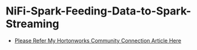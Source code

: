 # NiFi-Spark-Feeding-Data-to-Spark-Streaming

* [ Please Refer My Hortonworks Community Connection Article Here](https://community.hortonworks.com/articles/12708/nifi-feeding-data-to-spark-streaming.html)

